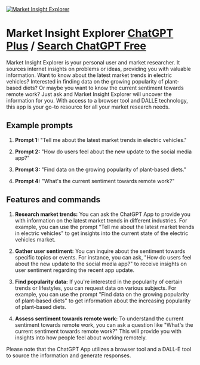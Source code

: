 
[![Market Insight Explorer](https://files.oaiusercontent.com/file-Es0QCIvilzXKH6noV8bNutql?se=2123-10-18T19%3A30%3A19Z&sp=r&sv=2021-08-06&sr=b&rscc=max-age%3D31536000%2C%20immutable&rscd=attachment%3B%20filename%3D7be7aa29-a74e-4ddd-923f-1b9cfbef510e.png&sig=XA5c70/nCifg0akCIrviOLFSZVpErALOhIxaRn7YVPA%3D)](https://chat.openai.com/g/g-AcvKyhAJc-market-insight-explorer)

# Market Insight Explorer [ChatGPT Plus](https://chat.openai.com/g/g-AcvKyhAJc-market-insight-explorer) / [Search ChatGPT Free](https://gptcall.net/index.html#/?search=Market%20Insight%20Explorer)

Market Insight Explorer is your personal user and market researcher. It sources internet insights on problems or ideas, providing you with valuable information. Want to know about the latest market trends in electric vehicles? Interested in finding data on the growing popularity of plant-based diets? Or maybe you want to know the current sentiment towards remote work? Just ask and Market Insight Explorer will uncover the information for you. With access to a browser tool and DALLE technology, this app is your go-to resource for all your market research needs.

## Example prompts

1. **Prompt 1:** "Tell me about the latest market trends in electric vehicles."

2. **Prompt 2:** "How do users feel about the new update to the social media app?"

3. **Prompt 3:** "Find data on the growing popularity of plant-based diets."

4. **Prompt 4:** "What's the current sentiment towards remote work?"

## Features and commands

1. **Research market trends:** You can ask the ChatGPT App to provide you with information on the latest market trends in different industries. For example, you can use the prompt "Tell me about the latest market trends in electric vehicles" to get insights into the current state of the electric vehicles market.

2. **Gather user sentiment:** You can inquire about the sentiment towards specific topics or events. For instance, you can ask, "How do users feel about the new update to the social media app?" to receive insights on user sentiment regarding the recent app update.

3. **Find popularity data:** If you're interested in the popularity of certain trends or lifestyles, you can request data on various subjects. For example, you can use the prompt "Find data on the growing popularity of plant-based diets" to get information about the increasing popularity of plant-based diets.

4. **Assess sentiment towards remote work:** To understand the current sentiment towards remote work, you can ask a question like "What's the current sentiment towards remote work?" This will provide you with insights into how people feel about working remotely.

Please note that the ChatGPT App utilizes a browser tool and a DALL-E tool to source the information and generate responses.


